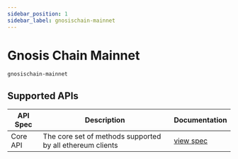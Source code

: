 ```yaml
---
sidebar_position: 1
sidebar_label: gnosischain-mainnet
---
```


# Gnosis Chain Mainnet

`gnosischain-mainnet`

## Supported APIs

| API Spec | Description                                               | Documentation                  |
| -------- | --------------------------------------------------------- | ------------------------------ |
| Core API | The core set of methods supported by all ethereum clients | [view spec](../specs/core-api) |
